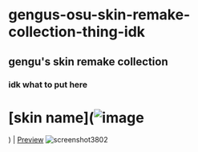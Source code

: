 # gengus-osu-skin-remake-collection-thing-idk
## gengu's skin remake collection

### idk what to put here

# [skin name](![image](https://user-images.githubusercontent.com/111304753/184692021-d2e5d1fc-8d9f-46ef-9f1e-3b7da7870790.png)
) | [Preview](https://youtu.be/aoEnbIjPEkA)
![screenshot3802](https://user-images.githubusercontent.com/58571851/138344843-a84ad0a6-90e7-48e7-ac3d-b54a89158a76.jpg)
